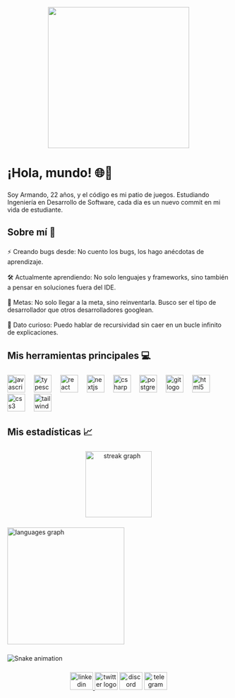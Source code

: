 <br clear="both">

<div align="center">
  <img height="320" src="https://i.imgur.com/XSYniBM.png"  />
</div>

###

<h1 align="left">¡Hola, mundo! 🌐🚀</h1>

###

<p align="left">Soy Armando, 22 años, y el código es mi patio de juegos. Estudiando Ingeniería en Desarrollo de Software, cada día es un nuevo commit en mi vida de estudiante.</p>

###

<h2 align="left">Sobre mí 👾</h2>

###

<p align="left">⚡ Creando bugs desde: No cuento los bugs, los hago anécdotas de aprendizaje.<br><br>🛠 Actualmente aprendiendo: No solo lenguajes y frameworks, sino también a pensar en soluciones fuera del IDE.<br><br>🥅 Metas: No solo llegar a la meta, sino reinventarla. Busco ser el tipo de desarrollador que otros desarrolladores googlean.<br><br>🤖 Dato curioso: Puedo hablar de recursividad sin caer en un bucle infinito de explicaciones.</p>

###

<h2 align="left">Mis herramientas principales 💻</h2>

###

<div align="left">
  <img src="https://cdn.jsdelivr.net/gh/devicons/devicon/icons/javascript/javascript-original.svg" height="40" alt="javascript logo"  />
  <img width="12" />
  <img src="https://cdn.jsdelivr.net/gh/devicons/devicon/icons/typescript/typescript-original.svg" height="40" alt="typescript logo"  />
  <img width="12" />
  <img src="https://cdn.jsdelivr.net/gh/devicons/devicon/icons/react/react-original.svg" height="40" alt="react logo"  />
  <img width="12" />
  <img src="https://cdn.jsdelivr.net/gh/devicons/devicon/icons/nextjs/nextjs-original.svg" height="40" alt="nextjs logo"  />
  <img width="12" />
  <img src="https://cdn.jsdelivr.net/gh/devicons/devicon/icons/csharp/csharp-original.svg" height="40" alt="csharp logo"  />
  <img width="12" />
  <img src="https://cdn.jsdelivr.net/gh/devicons/devicon/icons/postgresql/postgresql-original.svg" height="40" alt="postgresql logo"  />
  <img width="12" />
  <img src="https://cdn.jsdelivr.net/gh/devicons/devicon/icons/git/git-original.svg" height="40" alt="git logo"  />
  <img width="12" />
  <img src="https://cdn.jsdelivr.net/gh/devicons/devicon/icons/html5/html5-original.svg" height="40" alt="html5 logo"  />
  <img width="12" />
  <img src="https://cdn.jsdelivr.net/gh/devicons/devicon/icons/css3/css3-original.svg" height="40" alt="css3 logo"  />
  <img width="12" />
  <img src="https://cdn.jsdelivr.net/gh/devicons/devicon/icons/tailwindcss/tailwindcss-original-wordmark.svg" height="40" alt="tailwindcss logo"  />
</div>

###

<h2 align="left">Mis estadísticas 📈</h2>

###

<div align="center">
  <img src="https://streak-stats.demolab.com?user=izoxvl&locale=es&mode=weekly&theme=github_dark&hide_border=true&border_radius=5&date_format=M%20j%5B,%20Y%5D&order=3" height="150" alt="streak graph"  />
</div>

###

<div align="left">
  <img src="https://github-readme-stats.vercel.app/api/top-langs?username=izoxvl&locale=es&hide_title=false&layout=compact&card_width=320&langs_count=7&theme=blue-green&hide_border=true&order=2" height="265" alt="languages graph"  />
</div>

###

<img src="https://raw.githubusercontent.com/izoxvl/izoxvl/output/snake.svg" alt="Snake animation" />

###

<div align="center">
  <a href="https://www.linkedin.com/in/armando-lopez-98083128a/" target="_blank">
    <img src="https://raw.githubusercontent.com/maurodesouza/profile-readme-generator/master/src/assets/icons/social/linkedin/default.svg" width="52" height="40" alt="linkedin logo"  />
  </a>
  <img src="https://raw.githubusercontent.com/maurodesouza/profile-readme-generator/master/src/assets/icons/social/twitter/default.svg" width="52" height="40" alt="twitter logo"  />
  <img src="https://raw.githubusercontent.com/maurodesouza/profile-readme-generator/master/src/assets/icons/social/discord/default.svg" width="52" height="40" alt="discord logo"  />
  <img src="https://raw.githubusercontent.com/maurodesouza/profile-readme-generator/master/src/assets/icons/social/telegram/default.svg" width="52" height="40" alt="telegram logo"  />
</div>

###
